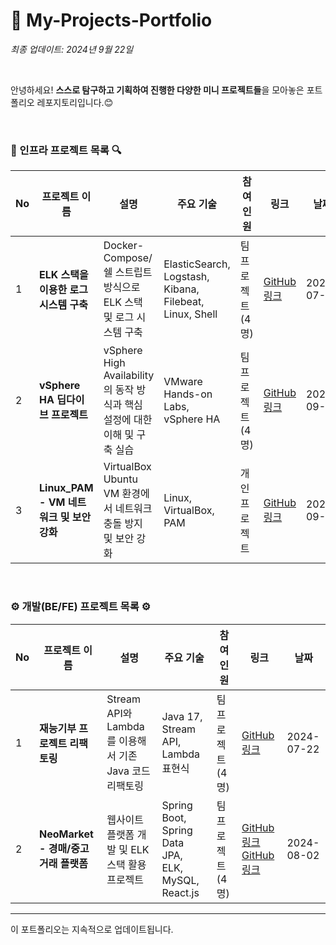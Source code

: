 # 🌱 My-Projects-Portfolio

_최종 업데이트: 2024년 9월 22일_

<br>

안녕하세요! **스스로 탐구하고 기획하여 진행한 다양한 미니 프로젝트들**을 모아놓은 포트폴리오 레포지토리입니다.😊 <br>

<br>

### 🔎 인프라 프로젝트 목록 🔍

| No  | 프로젝트 이름                            | 설명                                                                       | 주요 기술                                               | 참여<br> 인원     | 링크                                                          | 날짜       |
| --- | ---------------------------------------- | -------------------------------------------------------------------------- | ------------------------------------------------------- | ----------------- | ------------------------------------------------------------- | ---------- |
| 1   | **ELK 스택을 이용한 로그 시스템 구축**   | Docker-Compose/쉘 스트립트 방식으로 ELK 스택 및 로그 시스템 구축           | ElasticSearch, Logstash, Kibana, Filebeat, Linux, Shell | 팀 프로젝트 (4명) | [GitHub 링크](https://github.com/lotuxsoo/fisa3_elk_pipeline) | 2024-07-19 |
| 2   | **vSphere HA 딥다이브 프로젝트**         | vSphere High Availability의 동작 방식과 핵심 설정에 대한 이해 및 구축 실습 | VMware Hands-on Labs, vSphere HA                        | 팀 프로젝트 (4명) | [GitHub 링크](https://github.com/fisa3-vmware/TIL)            | 2023-09-03 |
| 3   | **Linux_PAM - VM 네트워크 및 보안 강화** | VirtualBox Ubuntu VM 환경에서 네트워크 충돌 방지 및 보안 강화              | Linux, VirtualBox, PAM                                  | 개인 프로젝트     | [GitHub 링크](https://github.com/lotuxsoo/Linux_PAM)          | 2024-09-19 |

<br>

### ⚙️ 개발(BE/FE) 프로젝트 목록 ⚙️

| No  | 프로젝트 이름                                  | 설명                                                   | 주요 기술                                          | 참여<br> 인원     | 링크                                                              | 날짜       |
| --- | ---------------------------------------------- | ------------------------------------------------------ | -------------------------------------------------- | ----------------- | ----------------------------------------------------------------- | ---------- |
| 1   | **재능기부 프로젝트 리팩토링** | Stream API와 Lambda를 이용해서 기존 Java 코드 리팩토링 | Java 17, Stream API, Lambda 표현식                 | 팀 프로젝트 (4명) | [GitHub 링크](https://github.com/lotuxsoo/fisa3_Java_Refactoring) | 2024-07-22 |
| 2   | **NeoMarket - 경매/중고거래 플랫폼**           | 웹사이트 플랫폼 개발 및 ELK 스택 활용 프로젝트         | Spring Boot, Spring Data JPA, ELK, MySQL, React.js | 팀 프로젝트 (4명) | [GitHub 링크](https://github.com/Neo-Market/BE-NeoMarket) [GitHub 링크](https://github.com/Neo-Market/FE-NeoMarket)         | 2024-08-02 |

---

이 포트폴리오는 지속적으로 업데이트됩니다.
